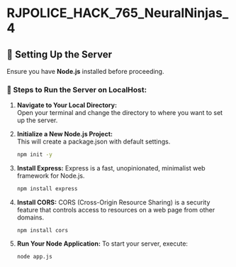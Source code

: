 # RJPOLICE_HACK_765_NeuralNinjas_4

## 📝 Setting Up the Server

Ensure you have **Node.js** installed before proceeding.

### 🚀 Steps to Run the Server on LocalHost:

1. **Navigate to Your Local Directory:**  
   Open your terminal and change the directory to where you want to set up the server.
   
2. **Initialize a New Node.js Project:**  
   This will create a package.json with default settings.
   ```bash
   npm init -y
   

3. **Install Express:**
   Express is a fast, unopinionated, minimalist web framework for Node.js.
   ```bash
   npm install express

4. **Install CORS:**
   CORS (Cross-Origin Resource Sharing) is a security feature that controls access to resources on a web page from other domains.
   ```
   npm install cors

5. **Run Your Node Application:**
   To start your server, execute:
   ```
   node app.js
